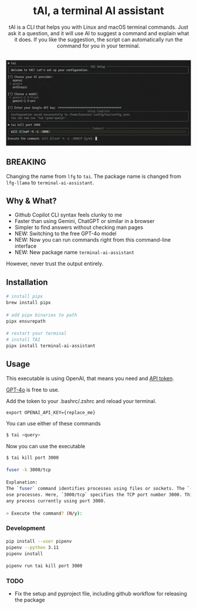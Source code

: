 <h1 align="center">tAI, a terminal AI assistant</h1>

<div align="center">
tAI is a CLI that helps you with Linux and macOS terminal commands. Just ask it a question, and it will use AI to suggest a command and explain what it does. If you like the suggestion, the script can automatically run the command for you in your terminal.
</div>
<br />

![Demo](example.png)

## BREAKING

Changing the name from `lfg` to `tai`. The package name is changed from `lfg-llama` to `terminal-ai-assistant`.

## Why & What?

- Github Copilot CLI syntax feels clunky to me
- Faster than using Gemini, ChatGPT or similar in a browser
- Simpler to find answers without checking man pages
- NEW: Switching to the free GPT-4o model
- NEW: Now you can run commands right from this command-line interface
- NEW: New package name `terminal-ai-assistant`

However, never trust the output entirely.

## Installation

```bash
# install pipx
brew install pipx

# add pipx binaries to path
pipx ensurepath

# restart your terminal
# install TAI
pipx install terminal-ai-assistant
```

## Usage

This executable is using OpenAI, that means you need and [API token](https://platform.openai.com/api-keys).

[GPT-4o](https://platform.openai.com/docs/models/gpt-4o) is free to use.

Add the token to your .bashrc/.zshrc and reload your terminal.

```
export OPENAI_API_KEY={replace_me}
```

You can use either of these commands

```bash
$ tai <query>
```

Now you can use the executable

```bash
$ tai kill port 3000

fuser -k 3000/tcp

Explanation:
The `fuser` command identifies processes using files or sockets. The `-k` option is used to kill th
ose processes. Here, `3000/tcp` specifies the TCP port number 3000. This command effectively kills
any process currently using port 3000.

> Execute the command? (N/y):
```

### Development

```bash
pip install --user pipenv
pipenv --python 3.11
pipenv install

pipenv run tai kill port 3000
```

### TODO

- Fix the setup and pyproject file, including github workflow for releasing the package
